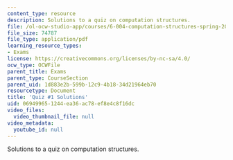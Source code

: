```yaml
---
content_type: resource
description: Solutions to a quiz on computation structures.
file: /ol-ocw-studio-app/courses/6-004-computation-structures-spring-2009/069499651244ea36ac78ef8e4c8f16dc_MIT6_004s09_quiz01_sol.pdf
file_size: 74787
file_type: application/pdf
learning_resource_types:
- Exams
license: https://creativecommons.org/licenses/by-nc-sa/4.0/
ocw_type: OCWFile
parent_title: Exams
parent_type: CourseSection
parent_uid: 1d883e2b-599b-12c9-4b18-34d21964eb70
resourcetype: Document
title: 'Quiz #1 Solutions'
uid: 06949965-1244-ea36-ac78-ef8e4c8f16dc
video_files:
  video_thumbnail_file: null
video_metadata:
  youtube_id: null
---
```

Solutions to a quiz on computation structures.